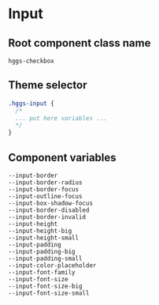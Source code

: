 # Input

## Root component class name

`hggs-checkbox`

## Theme selector

```css
.hggs-input {
  /*
  ... put here variables ...
  */
}
```

## Component variables

```
--input-border
--input-border-radius
--input-border-focus
--input-outline-focus
--input-box-shadow-focus
--input-border-disabled
--input-border-invalid
--input-height
--input-height-big
--input-height-small
--input-padding
--input-padding-big
--input-padding-small
--input-color-placeholder
--input-font-family
--input-font-size
--input-font-size-big
--input-font-size-small
```
